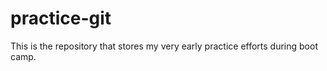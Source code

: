 # practice-git

This is the repository that stores my very early practice efforts during boot camp.
